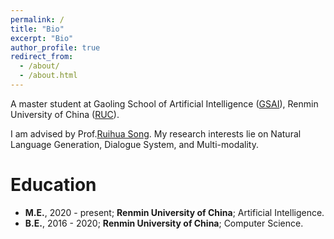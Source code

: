 ```yaml
---
permalink: /
title: "Bio"
excerpt: "Bio"
author_profile: true
redirect_from: 
  - /about/
  - /about.html
---
```


A master student at Gaoling School of Artificial Intelligence ([GSAI](http://ai.ruc.edu.cn/)), Renmin University of China ([RUC](https://www.ruc.edu.cn/)).

I am advised by Prof.[Ruihua Song](https://scholar.google.com.hk/citations?user=v5LctN8AAAAJ&hl=en). My research interests lie on Natural Language Generation, Dialogue System, and Multi-modality.


# Education
- <b>M.E.</b>, 2020 - present; <b>Renmin University of China</b>; Artificial Intelligence.
- <b>B.E.</b>, 2016 - 2020; <b>Renmin University of China</b>; Computer Science.


<!-- # Publications



# Experiences



# Blog Posts -->


